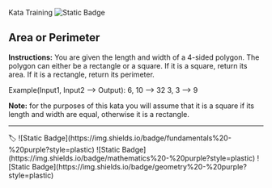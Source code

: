 Kata Training
![Static Badge](https://img.shields.io/badge/8kyu%20-%20black?style=flat&logo=codewars&labelColor=B1361E&color=black)

## Area or Perimeter
**Instructions:**
You are given the length and width of a 4-sided polygon. The polygon can either be a rectangle or a square.
If it is a square, return its area. If it is a rectangle, return its perimeter.

Example(Input1, Input2 --> Output):
6, 10 --> 32
3, 3 --> 9

**Note:** for the purposes of this kata you will assume that it is a square if its length and width are equal, otherwise it is a rectangle.

<hr>
<i class="fa-solid fa-tag"></i>
🏷 ️![Static Badge](https://img.shields.io/badge/fundamentals%20-%20purple?style=plastic) ![Static Badge](https://img.shields.io/badge/mathematics%20-%20purple?style=plastic) ![Static Badge](https://img.shields.io/badge/geometry%20-%20purple?style=plastic)